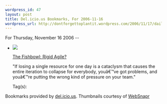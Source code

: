 ```yaml
--- 
wordpress_id: 47
layout: post
title: Del.icio.us Bookmarks, For 2006-11-16
wordpress_url: http://dontforgettoplantit.wordpress.com/2006/11/17/daily-delicious-9/
---
```

<p class="daily-delicious-header">For Thursday, November 16 2006 --</p>
<ul class="daily-delicious">
    <li><img src="http://images.websnapr.com/?url=http://fishbowl.pastiche.org/2006/11/16/rigid_agile"> <p><a href="http://fishbowl.pastiche.org/2006/11/16/rigid_agile" title="http://fishbowl.pastiche.org/2006/11/16/rigid_agile">The Fishbowl: Rigid Agile?</a></p>
<p>&quot;If losing a single resource for one day is a cataclysm that causes the entire iteration to collapse for everybody, youâ€™ve got problems, and youâ€™re putting the wrong kind of pressure on your team.&quot;</p><div class="daily-delicious-tags">Tag(s): </div></li></ul><p class="daily-delicious-footer">Bookmarks provided by <a href="http://del.icio.us/cyu">del.icio.us</a>.  Thumbnails courtesy of <a href="http://websnapr.com">WebSnapr</a>
